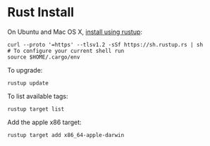 # Rust Install

On Ubuntu and Mac OS X, [install using rustup](https://www.rust-lang.org/tools/install):

```
curl --proto '=https' --tlsv1.2 -sSf https://sh.rustup.rs | sh
# To configure your current shell run
source $HOME/.cargo/env
```

To upgrade:

```
rustup update
```

To list available tags:

```
rustup target list
```

Add the apple x86 target:

```
rustup target add x86_64-apple-darwin
```

